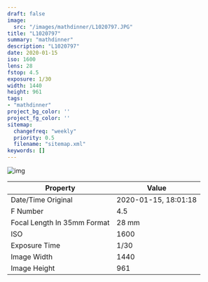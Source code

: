 ```yaml
---
draft: false
image:
  src: "/images/mathdinner/L1020797.JPG"
title: "L1020797"
summary: "mathdinner"
description: "L1020797"
date: 2020-01-15
iso: 1600
lens: 28
fstop: 4.5
exposure: 1/30
width: 1440
height: 961
tags:
- "mathdinner"
project_bg_color: ''
project_fg_color: ''
sitemap:
  changefreq: "weekly"
  priority: 0.5
  filename: "sitemap.xml"
keywords: []
---
```


![img](/images/mathdinner/L1020797.JPG)


Property | Value
---------|------
Date/Time Original              | 2020-01-15, 18:01:18
F Number                        | 4.5
Focal Length In 35mm Format     | 28 mm
ISO                             | 1600
Exposure Time                   | 1/30
Image Width                     | 1440
Image Height                    | 961
